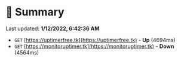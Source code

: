 # 📖 Summary
Last updated: **1/12/2022, 6:42:36 AM**

- `GET` [https://uptimerfree.tk](https://uptimerfree.tk) - **Up** (4694ms)
- `GET` [https://monitoruptimer.tk](https://monitoruptimer.tk) - **Down** (4564ms)
